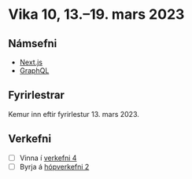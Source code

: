 # Vika 10, 13.–19. mars 2023

## Námsefni

- [Next.js](../namsefni/18.nextjs/)
- [GraphQL](../namsefni/19.graphql/)

## Fyrirlestrar

Kemur inn eftir fyrirlestur 13. mars 2023.

## Verkefni

- [ ] Vinna í [verkefni 4](https://github.com/vefforritun/vef2-2023-v4)
- [ ] Byrja á [hópverkefni 2](https://github.com/vefforritun/vef2-2023-h2)
